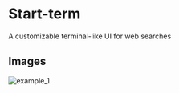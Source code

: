 # Start-term
A customizable terminal-like UI for web searches

## Images
![example_1](pictures/example_page.png?raw=true "page example")
